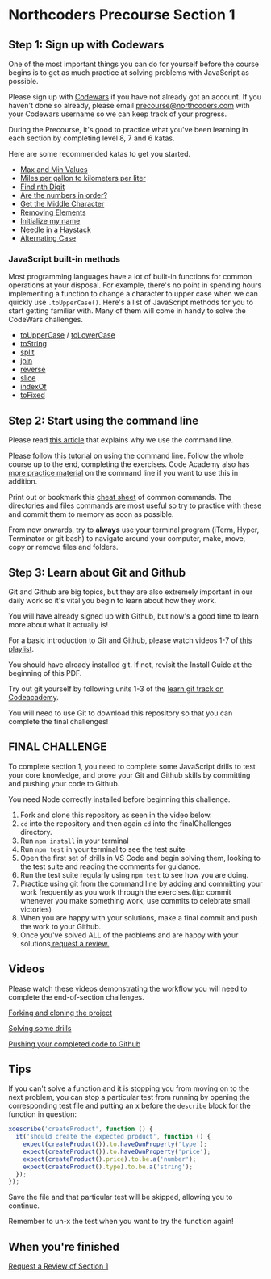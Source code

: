 
# Northcoders Precourse Section 1


## Step 1: Sign up with Codewars

One of the most important things you can do for yourself before the course begins is to get as much practice at solving problems with JavaScript as possible.

Please sign up with [Codewars](http://www.codewars.com/r/LwRQbA) if you have not already got an account. If you haven't done so already, please email [precourse@northcoders.com](mailto:precourse@northcoders.com) with your Codewars username so we can keep track of your progress.

During the Precourse, it's good to practice what you've been learning in each section by completing level 8, 7 and 6 katas.

Here are some recommended katas to get you started.

 - [Max and Min Values](http://www.codewars.com/kata/find-maximum-and-minimum-values-of-a-list)
 - [Miles per gallon to kilometers per liter](http://www.codewars.com/kata/miles-per-gallon-to-kilometers-per-liter)
 - [Find nth Digit](http://www.codewars.com/kata/find-nth-digit-of-a-number)
 - [Are the numbers in order?](http://www.codewars.com/kata/are-the-numbers-in-order)
 - [Get the Middle Character](http://www.codewars.com/kata/get-the-middle-character)
 - [Removing Elements](http://www.codewars.com/kata/removing-elements)
 - [Initialize my name](http://www.codewars.com/kata/initialize-my-name)
 - [Needle in a Haystack](http://www.codewars.com/kata/a-needle-in-the-haystack)
 - [Alternating Case](http://www.codewars.com/kata/alternating-case-%3C-equals-%3E-alternating-case)

### JavaScript built-in methods

Most programming languages have a lot of built-in functions for common operations at your disposal. For example, there's no point in spending hours implementing a function to change a character to upper case when we can quickly use `.toUpperCase()`. Here's a list of JavaScript methods for you to start getting familiar with. Many of them will come in handy to solve the CodeWars challenges.

- [toUpperCase](https://developer.mozilla.org/en-US/docs/Web/JavaScript/Reference/Global_Objects/String/toUpperCase) / [toLowerCase](https://developer.mozilla.org/en-US/docs/Web/JavaScript/Reference/Global_Objects/String/toLowerCase)
- [toString](https://developer.mozilla.org/en/docs/Web/JavaScript/Reference/Global_Objects/Object/toString)
- [split](https://developer.mozilla.org/en/docs/Web/JavaScript/Reference/Global_Objects/String/split)
- [join](https://developer.mozilla.org/en/docs/Web/JavaScript/Reference/Global_Objects/Array/join)
- [reverse](https://developer.mozilla.org/en/docs/Web/JavaScript/Reference/Global_Objects/Array/reverse)
- [slice](https://developer.mozilla.org/en-US/docs/Web/JavaScript/Reference/Global_Objects/Array/slice)
- [indexOf](https://developer.mozilla.org/en/docs/Web/JavaScript/Reference/Global_Objects/Array/indexOf)
- [toFixed](https://developer.mozilla.org/en-US/docs/Web/JavaScript/Reference/Global_Objects/Number/toFixed)


## Step 2: Start using the command line

Please read [this article](http://learntocodewith.me/getting-started/topics/command-line/) that explains why we use the command line.

Please follow [this tutorial](https://www.learnenough.com/command-line-tutorial) on using the command line. Follow the whole course up to the end, completing the exercises. Code Academy also has [more practice material](https://codeacademy.com/learn/learn-the-command-line) on the command line if you want to use this in addition.

Print out or bookmark this [cheat sheet](https://www.git-tower.com/blog/command-line-cheat-sheet/) of common commands. The directories and files commands are most useful so try to practice with these and commit them to memory as soon as possible.

From now onwards, try to **always** use your terminal program (iTerm, Hyper, Terminator or git bash) to navigate around your computer, make, move, copy or remove files and folders.


## Step 3: Learn about Git and Github

Git and Github are big topics, but they are also extremely important in our daily work so it's vital you begin to learn about how they work.

You will have already signed up with Github, but now's a good time to learn more about what it actually is!

For a basic introduction to Git and Github, please watch videos 1-7 of [this playlist](https://www.youtube.com/playlist?list=PLRqwX-V7Uu6ZF9C0YMKuns9sLDzK6zoiV).

You should have already installed git. If not, revisit the Install Guide at the beginning of this PDF.

Try out git yourself by following units 1-3 of the [learn git track on Codeacademy](https://www.codecademy.com/learn/learn-git).

You will need to use Git to download this repository so that you can complete the final challenges!


## FINAL CHALLENGE

To complete section 1, you need to complete some JavaScript drills to test your core knowledge, and prove your Git and Github skills by committing and pushing your code to Github.

You need Node correctly installed before beginning this challenge.

1. Fork and clone this repository as seen in the video below.
2. `cd` into the repository and then again `cd` into the finalChallenges directory.
3. Run `npm install` in your terminal
4. Run `npm test` in your terminal to see the test suite
5. Open the first set of drills in VS Code and begin solving them, looking to the test suite and reading the comments for guidance.
6. Run the test suite regularly using `npm test` to see how you are doing.
7. Practice using git from the command line by adding and committing your work frequently as you work through the exercises.(tip: commit whenever you make something work, use commits to celebrate small victories)
8. When you are happy with your solutions, make a final commit and push the work to your Github.
9. Once you've solved ALL of the problems and are happy with your solutions<a href='https://nc-precourse-review.herokuapp.com/complete?section=1' target='_blank'> request a review.</a>

## Videos

Please watch these videos demonstrating the workflow you will need to complete the end-of-section challenges.

[Forking and cloning the project](https://vimeo.com/243691923/ed57436c53)

[Solving some drills](https://vimeo.com/243828846/d6ad266828)

[Pushing your completed code to Github](https://vimeo.com/243841377/3b6df0e550)

## Tips

If you can't solve a function and it is stopping you from moving on to the next problem, you can stop a particular test from running by opening the corresponding test file and putting an x before the `describe` block for the function in question:

```javascript
xdescribe('createProduct', function () {
  it('should create the expected product', function () {
    expect(createProduct()).to.haveOwnProperty('type');
    expect(createProduct()).to.haveOwnProperty('price');
    expect(createProduct().price).to.be.a('number');
    expect(createProduct().type).to.be.a('string');
  });
});
```

Save the file and that particular test will be skipped, allowing you to continue.

Remember to un-x the test when you want to try the function again!

## When you're finished

<a href='https://nc-precourse-review.herokuapp.com/complete?section=1' target='_blank'>
Request a Review of Section 1</a>
